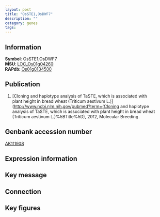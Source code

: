 ```yaml
---
layout: post
title: "OsSTE1,OsDWF7"
description: ""
category: genes
tags: 
---
```


## Information
__Symbol__: OsSTE1,OsDWF7  
__MSU__: [LOC_Os01g04260](http://rice.plantbiology.msu.edu/cgi-bin/ORF_infopage.cgi?orf=LOC_Os01g04260)  
__RAPdb__: [Os01g0134500](http://rapdb.dna.affrc.go.jp/viewer/gbrowse_details/irgsp1?name=Os01g0134500)  

## Publication
1. [Cloning and haplotype analysis of TaSTE, which is associated with plant height in bread wheat (Triticum aestivum L.)](http://www.ncbi.nlm.nih.gov/pubmed?term=(Cloning and haplotype analysis of TaSTE, which is associated with plant height in bread wheat (Triticum aestivum L.)%5BTitle%5D), 2012, Molecular Breeding.

## Genbank accession number
[AK111908](http://www.ncbi.nlm.nih.gov/nuccore/AK111908)

## Expression information

## Key message

## Connection

## Key figures


